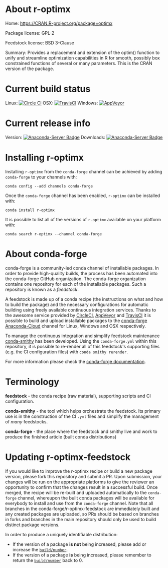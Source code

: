 About r-optimx
==============

Home: https://CRAN.R-project.org/package=optimx

Package license: GPL-2

Feedstock license: BSD 3-Clause

Summary: Provides a replacement and extension of the optim() function to unify and streamline optimization capabilities in R for smooth, possibly box constrained functions of several or many parameters. This is the CRAN version of the package.



Current build status
====================

Linux: [![Circle CI](https://circleci.com/gh/conda-forge/r-optimx-feedstock.svg?style=shield)](https://circleci.com/gh/conda-forge/r-optimx-feedstock)
OSX: [![TravisCI](https://travis-ci.org/conda-forge/r-optimx-feedstock.svg?branch=master)](https://travis-ci.org/conda-forge/r-optimx-feedstock)
Windows: [![AppVeyor](https://ci.appveyor.com/api/projects/status/github/conda-forge/r-optimx-feedstock?svg=True)](https://ci.appveyor.com/project/conda-forge/r-optimx-feedstock/branch/master)

Current release info
====================
Version: [![Anaconda-Server Badge](https://anaconda.org/conda-forge/r-optimx/badges/version.svg)](https://anaconda.org/conda-forge/r-optimx)
Downloads: [![Anaconda-Server Badge](https://anaconda.org/conda-forge/r-optimx/badges/downloads.svg)](https://anaconda.org/conda-forge/r-optimx)

Installing r-optimx
===================

Installing `r-optimx` from the `conda-forge` channel can be achieved by adding `conda-forge` to your channels with:

```
conda config --add channels conda-forge
```

Once the `conda-forge` channel has been enabled, `r-optimx` can be installed with:

```
conda install r-optimx
```

It is possible to list all of the versions of `r-optimx` available on your platform with:

```
conda search r-optimx --channel conda-forge
```


About conda-forge
=================

conda-forge is a community-led conda channel of installable packages.
In order to provide high-quality builds, the process has been automated into the
conda-forge GitHub organization. The conda-forge organization contains one repository
for each of the installable packages. Such a repository is known as a *feedstock*.

A feedstock is made up of a conda recipe (the instructions on what and how to build
the package) and the necessary configurations for automatic building using freely
available continuous integration services. Thanks to the awesome service provided by
[CircleCI](https://circleci.com/), [AppVeyor](http://www.appveyor.com/)
and [TravisCI](https://travis-ci.org/) it is possible to build and upload installable
packages to the [conda-forge](https://anaconda.org/conda-forge)
[Anaconda-Cloud](http://docs.anaconda.org/) channel for Linux, Windows and OSX respectively.

To manage the continuous integration and simplify feedstock maintenance
[conda-smithy](http://github.com/conda-forge/conda-smithy) has been developed.
Using the ``conda-forge.yml`` within this repository, it is possible to re-render all of
this feedstock's supporting files (e.g. the CI configuration files) with ``conda smithy rerender``.

For more information please check the [conda-forge documentation](https://conda-forge.org/docs/).

Terminology
===========

**feedstock** - the conda recipe (raw material), supporting scripts and CI configuration.

**conda-smithy** - the tool which helps orchestrate the feedstock.
                   Its primary use is in the construction of the CI ``.yml`` files
                   and simplify the management of *many* feedstocks.

**conda-forge** - the place where the feedstock and smithy live and work to
                  produce the finished article (built conda distributions)


Updating r-optimx-feedstock
===========================

If you would like to improve the r-optimx recipe or build a new
package version, please fork this repository and submit a PR. Upon submission,
your changes will be run on the appropriate platforms to give the reviewer an
opportunity to confirm that the changes result in a successful build. Once
merged, the recipe will be re-built and uploaded automatically to the
`conda-forge` channel, whereupon the built conda packages will be available for
everybody to install and use from the `conda-forge` channel.
Note that all branches in the conda-forge/r-optimx-feedstock are
immediately built and any created packages are uploaded, so PRs should be based
on branches in forks and branches in the main repository should only be used to
build distinct package versions.

In order to produce a uniquely identifiable distribution:
 * If the version of a package **is not** being increased, please add or increase
   the [``build/number``](http://conda.pydata.org/docs/building/meta-yaml.html#build-number-and-string).
 * If the version of a package **is** being increased, please remember to return
   the [``build/number``](http://conda.pydata.org/docs/building/meta-yaml.html#build-number-and-string)
   back to 0.